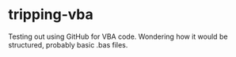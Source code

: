 # tripping-vba
Testing out using GitHub for VBA code. Wondering how it would be structured, probably basic .bas files.
